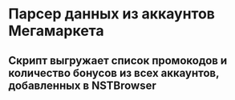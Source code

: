 # Парсер данных из аккаунтов Мегамаркета
## Скрипт выгружает список промокодов и количество бонусов из всех аккаунтов, добавленных в NSTBrowser
